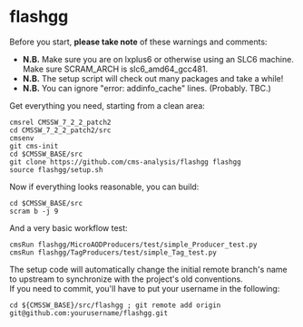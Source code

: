 flashgg
=======

Before you start, **please take note** of these warnings and comments:
* **N.B.** Make sure you are on lxplus6 or otherwise using an SLC6 machine. Make sure SCRAM_ARCH is slc6_amd64_gcc481.
* **N.B.** The setup script will check out many packages and take a while!
* **N.B.** You can ignore "error: addinfo_cache" lines. (Probably. TBC.)

Get everything you need, starting from a clean area:
 ```
 cmsrel CMSSW_7_2_2_patch2
 cd CMSSW_7_2_2_patch2/src
 cmsenv
 git cms-init
 cd $CMSSW_BASE/src 
 git clone https://github.com/cms-analysis/flashgg flashgg
 source flashgg/setup.sh
 ```
Now if everything looks reasonable, you can build:
 ```
 cd $CMSSW_BASE/src
 scram b -j 9
 ```
And a very basic workflow test:
 ```
 cmsRun flashgg/MicroAODProducers/test/simple_Producer_test.py
 cmsRun flashgg/TagProducers/test/simple_Tag_test.py
 ```

The setup code will automatically change the initial remote branch's name to upstream to synchronize with the project's old conventions.  
If you need to commit, you'll have to put your username in the following:
 ```
 cd ${CMSSW_BASE}/src/flashgg ; git remote add origin git@github.com:yourusername/flashgg.git
 ```
